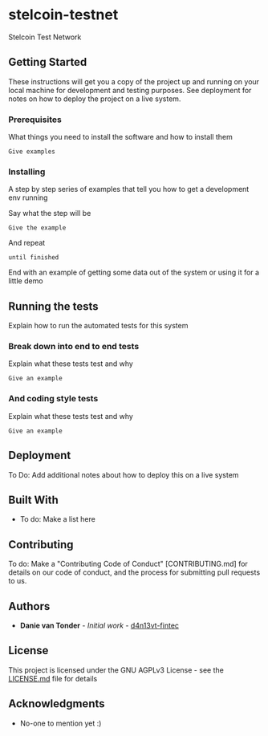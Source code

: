 # stelcoin-testnet

Stelcoin Test Network


## Getting Started

These instructions will get you a copy of the project up and running on your local machine for development and testing purposes. See deployment for notes on how to deploy the project on a live system.

### Prerequisites

What things you need to install the software and how to install them

```
Give examples
```

### Installing

A step by step series of examples that tell you how to get a development env running

Say what the step will be

```
Give the example
```

And repeat

```
until finished
```

End with an example of getting some data out of the system or using it for a little demo

## Running the tests

Explain how to run the automated tests for this system

### Break down into end to end tests

Explain what these tests test and why

```
Give an example
```

### And coding style tests

Explain what these tests test and why

```
Give an example
```

## Deployment

To Do: Add additional notes about how to deploy this on a live system

## Built With

* To do: Make a list here

## Contributing

To do: Make a "Contributing Code of Conduct" [CONTRIBUTING.md] for details on our code of conduct, and the process for submitting pull requests to us.


## Authors

* **Danie van Tonder** - *Initial work* - [d4n13vt-fintec](https://github.com/d4n13vt-fintec)


## License

This project is licensed under the GNU AGPLv3 License - see the [LICENSE.md](LICENSE.md) file for details

## Acknowledgments

* No-one to mention yet :)
